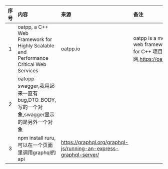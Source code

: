 | 序号 | 内容                                                                                   | 来源                                                                | 备注                                                              | 类型      |
|:--:|:-------------------------------------------------------------------------------------|:------------------------------------------------------------------|:----------------------------------------------------------------|:--------|
| 1  | oatpp, a C++ Web Framework for Highly Scalable and Performance Critical Web Services | oatpp.io                                                          | oatpp is a modern web framework for C++  项目官网,https://oatpp.io/ | project |
| 2  | oatopp-swagger,我用起来一直有bug,DTO_BODY,写的一个对象,swagger显示的是另外一个对象                          |                                                                   |                                                                 | tip     |
| 3  | npm install ruru,可以在一个页面里调用graphql的api                                               | https://graphql.org/graphql-js/running-an-express-graphql-server/ |                                                                 | project |